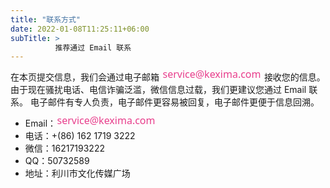 ```yaml
---
title: "联系方式"
date: 2022-01-08T11:25:11+06:00
subTitle: >
          推荐通过 Email 联系
---
```


在本页提交信息，我们会通过电子邮箱 <img src="data:image/svg+xml,%3Csvg width='160' height='16' xmlns='http://www.w3.org/2000/svg'%3E%3Ctext x='50%25' y='50%25' font-size='16' fill='%23e83e8c' font-family='system-ui, sans-serif' text-anchor='middle' dominant-baseline='middle'%3Eservice@kexima.com%3C/text%3E%3C/svg%3E"> 接收您的信息。
由于现在骚扰电话、电信诈骗泛滥，微信信息过载，我们更建议您通过 Email 联系。
电子邮件有专人负责，电子邮件更容易被回复，电子邮件更便于信息回溯。

- Email：<img src="data:image/svg+xml,%3Csvg width='160' height='16' xmlns='http://www.w3.org/2000/svg'%3E%3Ctext x='50%25' y='50%25' font-size='16' fill='%23e83e8c' font-family='system-ui, sans-serif' text-anchor='middle' dominant-baseline='middle'%3Eservice@kexima.com%3C/text%3E%3C/svg%3E">
- 电话：+(86) 162 1719 3222
- 微信：16217193222
- QQ：50732589
- 地址：利川市文化传媒广场

